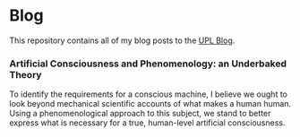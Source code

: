 # Blog
This repository contains all of my blog posts to the [UPL Blog](https://www.upl.cs.wisc.edu/blog.html). 

### Artificial Consciousness and Phenomenology: an Underbaked Theory
To identify the requirements for a conscious machine, I believe we ought to look beyond mechanical scientific accounts of what makes a human human. Using a phenomenological approach to this subject, we stand to better express what is necessary for a true, human-level artificial consciousness. 